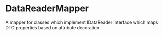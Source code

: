 # DataReaderMapper
A mapper for classes which implement IDataReader interface which maps DTO properties based on attribute decoration

